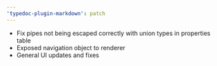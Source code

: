 ```yaml
---
'typedoc-plugin-markdown': patch
---
```


- Fix pipes not being escaped correctly with union types in properties table
- Exposed navigation object to renderer
- General UI updates and fixes
